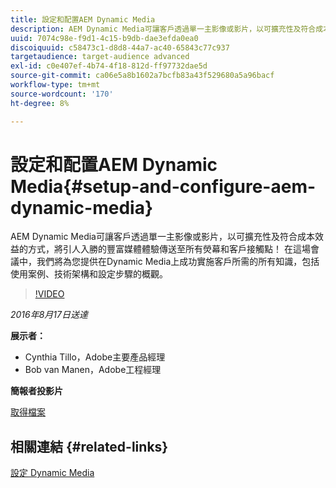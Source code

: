 ```yaml
---
title: 設定和配置AEM Dynamic Media
description: AEM Dynamic Media可讓客戶透過單一主影像或影片，以可擴充性及符合成本效益的方式，將引人入勝的豐富媒體體驗傳送至所有熒幕和客戶接觸點！  在這場會議中，我們將為您提供在Dynamic Media上成功實施客戶所需的所有知識，包括使用案例、技術架構和設定步驟的概觀。
uuid: 7074c98e-f9d1-4c15-b9db-dae3efda0ea0
discoiquuid: c58473c1-d8d8-44a7-ac40-65843c77c937
targetaudience: target-audience advanced
exl-id: c0e407ef-4b74-4f18-812d-ff97732dae5d
source-git-commit: ca06e5a8b1602a7bcfb83a43f529680a5a96bacf
workflow-type: tm+mt
source-wordcount: '170'
ht-degree: 8%

---
```


# 設定和配置AEM Dynamic Media{#setup-and-configure-aem-dynamic-media}

AEM Dynamic Media可讓客戶透過單一主影像或影片，以可擴充性及符合成本效益的方式，將引人入勝的豐富媒體體驗傳送至所有熒幕和客戶接觸點！  在這場會議中，我們將為您提供在Dynamic Media上成功實施客戶所需的所有知識，包括使用案例、技術架構和設定步驟的概觀。

>[!VIDEO](https://video.tv.adobe.com/v/19297/?quality=9)

*2016年8月17日送達*

**展示者：**

* Cynthia Tillo，Adobe主要產品經理
* Bob van Manen，Adobe工程經理

**簡報者投影片**

[取得檔案](assets/aemgems-081716-dynamic-media-configuration.pdf)

## 相關連結 {#related-links}

[設定 Dynamic Media](https://docs.adobe.com/docs/zh-Hant/aem/6-2/administer/content/dynamic-media/config-dynamic.html)

<!--
[Get back to the Overview](https://helpx.adobe.com/experience-manager/kt/eseminars/gems/aem-index.html)
-->

